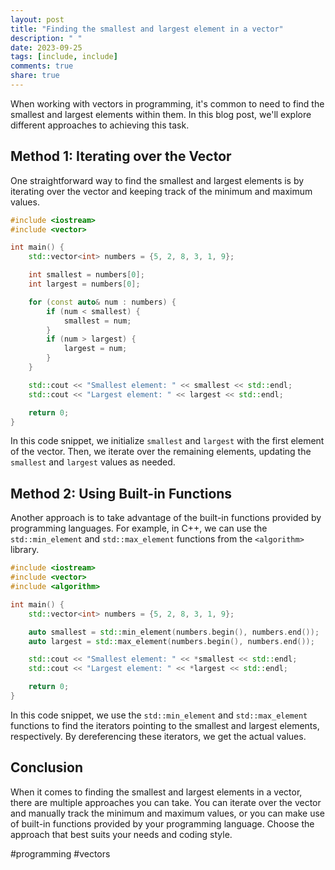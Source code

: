 ```yaml
---
layout: post
title: "Finding the smallest and largest element in a vector"
description: " "
date: 2023-09-25
tags: [include, include]
comments: true
share: true
---
```


When working with vectors in programming, it's common to need to find the smallest and largest elements within them. In this blog post, we'll explore different approaches to achieving this task.

## Method 1: Iterating over the Vector

One straightforward way to find the smallest and largest elements is by iterating over the vector and keeping track of the minimum and maximum values.

```cpp
#include <iostream>
#include <vector>

int main() {
    std::vector<int> numbers = {5, 2, 8, 3, 1, 9};

    int smallest = numbers[0];
    int largest = numbers[0];

    for (const auto& num : numbers) {
        if (num < smallest) {
            smallest = num;
        }
        if (num > largest) {
            largest = num;
        }
    }

    std::cout << "Smallest element: " << smallest << std::endl;
    std::cout << "Largest element: " << largest << std::endl;

    return 0;
}
```

In this code snippet, we initialize `smallest` and `largest` with the first element of the vector. Then, we iterate over the remaining elements, updating the `smallest` and `largest` values as needed.

## Method 2: Using Built-in Functions

Another approach is to take advantage of the built-in functions provided by programming languages. For example, in C++, we can use the `std::min_element` and `std::max_element` functions from the `<algorithm>` library.

```cpp
#include <iostream>
#include <vector>
#include <algorithm>

int main() {
    std::vector<int> numbers = {5, 2, 8, 3, 1, 9};

    auto smallest = std::min_element(numbers.begin(), numbers.end());
    auto largest = std::max_element(numbers.begin(), numbers.end());

    std::cout << "Smallest element: " << *smallest << std::endl;
    std::cout << "Largest element: " << *largest << std::endl;

    return 0;
}
```

In this code snippet, we use the `std::min_element` and `std::max_element` functions to find the iterators pointing to the smallest and largest elements, respectively. By dereferencing these iterators, we get the actual values.

## Conclusion

When it comes to finding the smallest and largest elements in a vector, there are multiple approaches you can take. You can iterate over the vector and manually track the minimum and maximum values, or you can make use of built-in functions provided by your programming language. Choose the approach that best suits your needs and coding style.

#programming #vectors